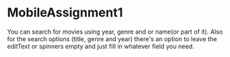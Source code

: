 # MobileAssignment1
You can search for movies using year, genre and or name(or part of it). Also for the search options (title, genre and year) there's an option to leave the editText or spinners empty and just fill in whatever field you need.
